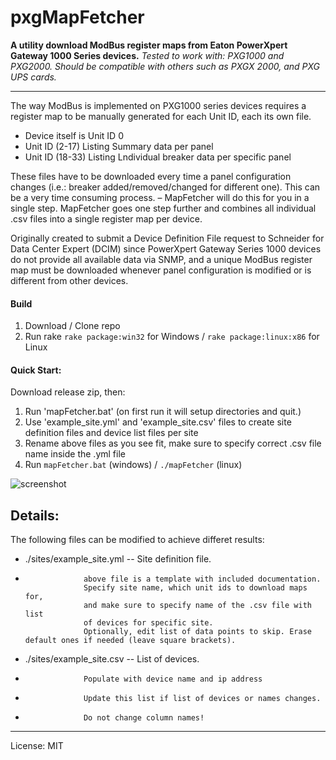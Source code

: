# pxgMapFetcher

**A utility download ModBus register maps from Eaton PowerXpert Gateway 1000 Series devices.**
_Tested to work with: PXG1000 and PXG2000. Should be compatible with others such as PXGX 2000, and PXG UPS cards._

---

The way ModBus is implemented on PXG1000 series devices requires a register map to be manually generated for each Unit ID, each its own file.
- Device itself is Unit ID 0
- Unit ID (2-17) Listing Summary data per panel
- Unit ID (18-33) Listing Lndividual breaker data per specific panel

These files have to be downloaded every time a panel configuration changes (i.e.: breaker added/removed/changed for different one).
This can be a very time consuming process. – MapFetcher will do this for you in a single step. MapFetcher goes one step further and combines all individual .csv files into a single register map per device.

Originally created to submit a Device Definition File request to Schneider for Data Center Expert (DCIM) since PowerXpert Gateway Series 1000 devices do not provide all available data via SNMP, and a unique ModBus register map must be downloaded whenever panel configuration is modified or is different from other devices. 

#### Build
1. Download / Clone repo
2. Run rake `rake package:win32` for Windows / `rake package:linux:x86` for Linux

#### Quick Start:
Download release zip, then:
1. Run 'mapFetcher.bat'    (on first run it will setup directories and quit.)
2. Use 'example_site.yml' and 'example_site.csv' files to create site definition files and device list files per site
2. Rename above files as you see fit, make sure to specify correct .csv file name inside the .yml file
3. Run `mapFetcher.bat` (windows) / `./mapFetcher` (linux)

![screenshot](https://image.prntscr.com/image/YtAxjpn1Q7iTruyta3PcLQ.png)

Details:
---
The following files can be modified to achieve differet results:
+ ./sites/example_site.yml  --  Site definition file.
+                  above file is a template with included documentation.
                   Specify site name, which unit ids to download maps for,
                   and make sure to specify name of the .csv file with list
                   of devices for specific site.
                   Optionally, edit list of data points to skip. Erase default ones if needed (leave square brackets).
+ ./sites/example_site.csv --  List of devices.
+                  Populate with device name and ip address
+                  Update this list if list of devices or names changes. 
+                  Do not change column names!

---
License: MIT
